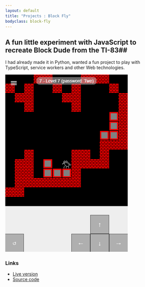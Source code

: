 ```yaml
---
layout: default
title: "Projects : Block Fly"
bodyclass: block-fly
---
```


## A fun little experiment with JavaScript to recreate Block Dude from the TI-83##

I had already made it in Python, wanted a fun project to play with TypeScript, service workers
and other Web technologies.

![Preview](preview.png)

### Links ###
* [Live version](https://apps.cdroulers.com/block-fly/)
* [Source code](https://github.com/cdroulers/block-fly)